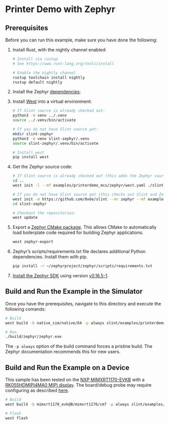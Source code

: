 # Printer Demo with Zephyr

## Prerequisites

Before you can run this example, make sure you have done the following:

1. Install Rust, with the nightly channel enabled:

   ```bash
   # Install via rustup
   # See https://www.rust-lang.org/tools/install

   # Enable the nightly channel
   rustup toolchain install nightly
   rustup default nightly
   ```

2. Install the Zephyr [dependencies](https://docs.zephyrproject.org/latest/develop/getting_started/index.html#install-dependencies);
3. Install [West](https://docs.zephyrproject.org/latest/develop/west/index.html#west) into a virtual environment:

   ```bash
   # If Slint source is already checked out:
   python3 -m venv ../.venv
   source ../.venv/bin/activate

   # If you do not have Slint source yet:
   mkdir slint-zephyr
   python3 -m venv slint-zephyr/.venv
   source slint-zephyr/.venv/bin/activate

   # Install west
   pip install west
   ```

4. Get the Zephyr source code:

   ```bash
   # If Slint source is already checked out (this adds the Zephyr source next to the Slint source):
   cd ..
   west init -l --mf examples/printerdemo_mcu/zephyr/west.yaml ./slint

   # If you do not have Slint source yet (this checks out Slint and Zephyr source into slint-zephyr):
   west init -m https://github.com/0x6e/slint --mr zephyr --mf examples/printerdemo_mcu/zephyr/west.yaml slint-zephyr
   cd slint-zephyr

   # Checkout the repositories:
   west update
   ```

5. Export a [Zephyr CMake package](https://docs.zephyrproject.org/latest/build/zephyr_cmake_package.html#cmake-pkg). This allows CMake to automatically load boilerplate code required for building Zephyr applications.

   ```bash
   west zephyr-export
   ```

6. Zephyr’s scripts/requirements.txt file declares additional Python dependencies. Install them with pip.

   ```bash
   pip install -r ~/zephyrproject/zephyr/scripts/requirements.txt
   ```

7. [Install the Zephyr SDK](https://docs.zephyrproject.org/latest/develop/getting_started/index.html#install-the-zephyr-sdk) using version [v0.16.5-1](https://github.com/zephyrproject-rtos/sdk-ng/releases/tag/v0.16.5-1).

## Build and Run the Example in the Simulator

Once you have the prerequisites, navigate to this directory and execute the following comands:

```bash
# Build
west build -b native_sim/native/64 -p always slint/examples/printerdemo_mcu/zephyr

# Run
./build/zephyr/zephyr.exe
```

The `-p always` option of the build command forces a pristine build. The Zephyr documentation recommends this for new users.

## Build and Run the Example on a Device

This sample has been tested on the [NXP MIMXRT1170-EVKB](https://docs.zephyrproject.org/latest/boards/nxp/mimxrt1170_evk/doc/index.html) with a [RK055HDMIPI4MA0 MIPI display](https://docs.zephyrproject.org/latest/boards/shields/rk055hdmipi4ma0/doc/index.html). The board/debug probe may require configuring as described [here](https://docs.zephyrproject.org/latest/boards/nxp/mimxrt1170_evk/doc/index.html#configuring-a-debug-probe).

```bash
# Build
west build -b mimxrt1170_evk@B/mimxrt1176/cm7 -p always slint/examples/printerdemo_mcu/zephyr -- -DSHIELD=rk055hdmipi4ma0 -DCMAKE_BUILD_TYPE=Release

# Flash
west flash
```
